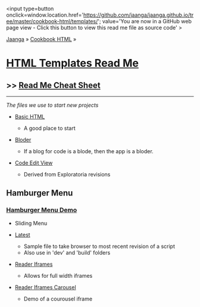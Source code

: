 <span style=display:none; >[You are now in a GitHub source code view - click this link to view Read Me file as a web page]( http://jaanga.github.io/cookbook-html/templates/index.html "View file as a web page." ) </span>
<input type=button onclick=window.location.href='https://github.com/jaanga/jaanga.github.io/tree/master/cookbook-html/templates/'; 
value='You are now in a GitHub web page view - Click this button to view this read me file as source code' >

[Jaanga]( http://jaanga.github.io ) » [Cookbook HTML]( http://jaanga.github.io/cookbook-html/  ) »

[HTML Templates Read Me]( index.html )
===

## >> [Read Me Cheat Sheet]( ./index.html#readme-cheat-sheet.md )

***

_The files we use to start new projects_

* [Basic HTML]( http://jaanga.github.io/cookbook-html/templates/basic-html/ )
	* A good place to start

* [Bloder]( http://jaanga.github.io/cookbook-html/templates/bloder/ )
	* If a blog for code is a blode, then the app is a bloder.

* [Code Edit View]( http://jaanga.github.io/cookbook-html/templates/code-edit-view/ )
	* Derived from Exploratoria revisions

## Hamburger Menu

### [Hamburger Menu Demo]( http://jaanga.github.io/cookbook-html/snippets/hamburger-menu/hamburger-child-menu-r3-fixed-width.html )

* Sliding Menu


* [Latest]( http://jaanga.github.io/cookbook-html/templates/latest/ )
	* Sample file to take browser to most recent revision of a script
	* Also use in 'dev' and 'build' folders

* [Reader Iframes]( http://jaanga.github.io/cookbook-html/templates/reader-iframes/ )
	* Allows for full width iframes

* [Reader Iframes Carousel]( http://jaanga.github.io/cookbook-html/templates/reader-iframes-carousel/ )
	* Demo of a courousel iframe

